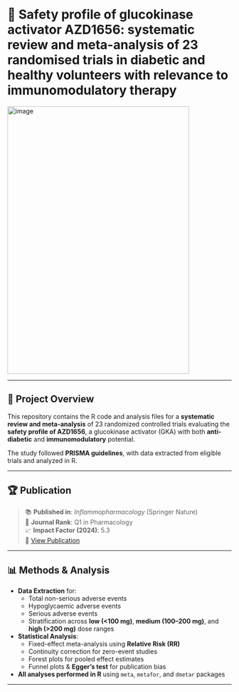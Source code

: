 # 🧪 Safety profile of glucokinase activator AZD1656: systematic review and meta-analysis of 23 randomised trials in diabetic and healthy volunteers with relevance to immunomodulatory therapy

<img width="90%" height="600" alt="image" src="https://github.com/user-attachments/assets/1b480205-2791-478e-8640-255cb3d13b41" />

---

## 📄 Project Overview
This repository contains the R code and analysis files for a **systematic review and meta-analysis** of 23 randomized controlled trials evaluating the **safety profile of AZD1656**, a glucokinase activator (GKA) with both **anti-diabetic** and **immunomodulatory** potential.

The study followed **PRISMA guidelines**, with data extracted from eligible trials and analyzed in R.

---

## 🏆 Publication
> 📚 **Published in**: *Inflammopharmacology* (Springer Nature)  
> 🏅 **Journal Rank**: Q1 in Pharmacology  
> 📈 **Impact Factor (2024)**: 5.3  
> 🔗 [View Publication](https://doi.org/10.1007/s10787-025-01785-z)

---

## 📊 Methods & Analysis
- **Data Extraction** for:
  - Total non-serious adverse events  
  - Hypoglycaemic adverse events  
  - Serious adverse events  
  - Stratification across **low (<100 mg)**, **medium (100–200 mg)**, and **high (>200 mg)** dose ranges  
- **Statistical Analysis**:
  - Fixed-effect meta-analysis using **Relative Risk (RR)**
  - Continuity correction for zero-event studies
  - Forest plots for pooled effect estimates
  - Funnel plots & **Egger’s test** for publication bias
- **All analyses performed in R** using `meta`, `metafor`, and `dmetar` packages

---
